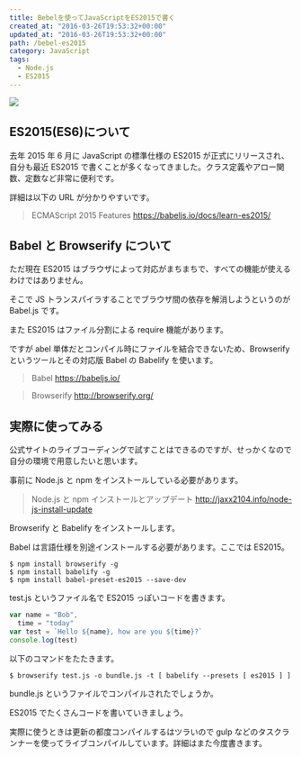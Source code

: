 ```yaml
---
title: Bebelを使ってJavaScriptをES2015で書く
created_at: "2016-03-26T19:53:32+00:00"
updated_at: "2016-03-26T19:53:32+00:00"
path: /bebel-es2015
category: JavaScript
tags:
  - Node.js
  - ES2015
---
```


![](./babel.webp)

## ES2015(ES6)について

去年 2015 年 6 月に JavaScript の標準仕様の ES2015 が正式にリリースされ、
自分も最近 ES2015 で書くことが多くなってきました。クラス定義やアロー関数、定数など非常に便利です。

詳細は以下の URL が分かりやすいです。

> ECMAScript 2015 Features
> <https://babeljs.io/docs/learn-es2015/>

<!--more-->

## Babel と Browserify について

ただ現在 ES2015 はブラウザによって対応がまちまちで、すべての機能が使えるわけではありません。

そこで JS トランスパイラすることでブラウザ間の依存を解消しようというのが Babel.js です。

また ES2015 はファイル分割による require 機能があります。

ですが abel 単体だとコンパイル時にファイルを結合できないため、Browserify というツールとその対応版 Babel の Babelify を使います。

> Babel
> <https://babeljs.io/>

> Browserify
> <http://browserify.org/>

## 実際に使ってみる

公式サイトのライブコーディングで試すことはできるのですが、せっかくなので自分の環境で用意したいと思います。

事前に Node.js と npm をインストールしている必要があります。

> Node.js と npm インストールとアップデート
> <http://jaxx2104.info/node-js-install-update>

Browserify と Babelify をインストールします。

Babel は言語仕様を別途インストールする必要があります。ここでは ES2015。

```
$ npm install browserify -g
$ npm install babelify -g
$ npm install babel-preset-es2015 --save-dev
```

test.js というファイル名で ES2015 っぽいコードを書きます。

```js
var name = "Bob",
  time = "today"
var test = `Hello ${name}, how are you ${time}?`
console.log(test)
```

以下のコマンドをたたきます。

`$ browserify test.js -o bundle.js -t [ babelify --presets [ es2015 ] ]`

bundle.js というファイルでコンパイルされたでしょうか。

ES2015 でたくさんコードを書いていきましょう。

実際に使うときは更新の都度コンパイルするはツラいので gulp などのタスクランナーを使ってライブコンパイルしています。詳細はまた今度書きます。
